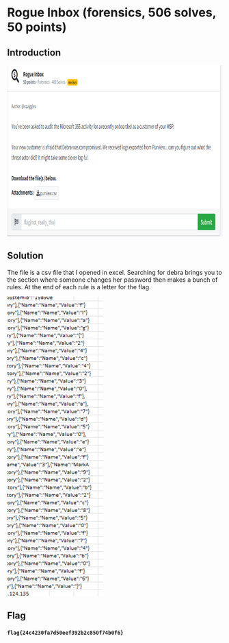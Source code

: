 # Rogue Inbox (forensics, 506 solves, 50 points)

## Introduction

<p align="left">
  <img height=400 img src=./readme_assets/rogue-challenge.PNG/>
</p>

## Solution

The file is a csv file that I opened in excel. Searching for debra brings you to the section where someone changes her password then makes a bunch of rules. At the end of each rule is a letter for the flag.

<p align="left">
  <img height=700 img src=./readme_assets/rogue-flag.PNG/>
</p>

## Flag

**`flag{24c4230fa7d50eef392b2c850f74b0f6}`**








